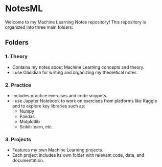 # NotesML
Welcome to my Machine Learning Notes repository! This repository is organized into three main folders:

## Folders
### 1. Theory
- Contains my notes about Machine Learning concepts and theory.
- I use Obsidian for writing and organizing my theoretical notes.
### 2. Practice
- Includes practice exercises and code snippets.
- I use Jupyter Notebook to work on exercises from platforms like Kaggle and to explore key libraries such as:
   - Numpy 
   - Pandas
   - Matplotlib
   - Scikit-learn, etc.
### 3. Projects
- Features my own Machine Learning projects.
- Each project includes its own folder with relevant code, data, and documentation.
